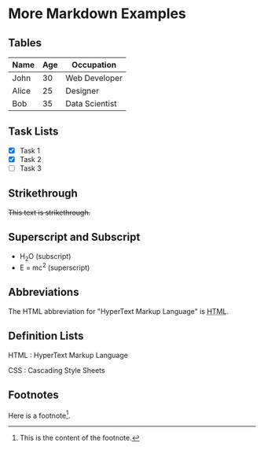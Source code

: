 # More Markdown Examples

## Tables

| Name  | Age | Occupation     |
|-------|-----|----------------|
| John  | 30  | Web Developer  |
| Alice | 25  | Designer       |
| Bob   | 35  | Data Scientist |

## Task Lists

- [x] Task 1
- [x] Task 2
- [ ] Task 3

## Strikethrough

~~This text is strikethrough.~~

## Superscript and Subscript

- H<sub>2</sub>O (subscript)
- E = mc<sup>2</sup> (superscript)

## Abbreviations

The HTML abbreviation for "HyperText Markup Language" is <abbr title="HyperText Markup Language">HTML</abbr>.

## Definition Lists

HTML
: HyperText Markup Language

CSS
: Cascading Style Sheets

## Footnotes

Here is a footnote[^1].

[^1]: This is the content of the footnote.

